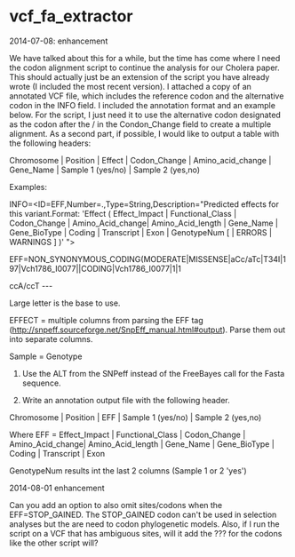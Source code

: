 vcf_fa_extractor
================

2014-07-08: enhancement

We have talked about this for a while, but the time has come where I need the
codon alignment script to continue the analysis for our Cholera paper.  This
should actually just be an extension of the script you have already wrote (I
included the most recent version).  I attached a copy of an annotated VCF file,
which includes the reference codon and the alternative codon in the INFO field.
I included the annotation format and an example below.  For the script, I just
need it to use the alternative codon designated as the codon after the / in the
Condon_Change field to create a multiple alignment.  As a second part, if
possible, I would like to output a table with the following headers:

Chromosome | Position | Effect | Codon_Change | Amino_acid_change | Gene_Name | Sample 1 (yes/no) | Sample 2 (yes,no) 


Examples:

INFO=<ID=EFF,Number=.,Type=String,Description="Predicted effects for this variant.Format: 'Effect ( Effect_Impact | Functional_Class | Codon_Change | Amino_Acid_change| Amino_Acid_length | Gene_Name | Gene_BioType | Coding | Transcript | Exon  | GenotypeNum [ | ERRORS | WARNINGS ] )' ">

EFF=NON_SYNONYMOUS_CODING(MODERATE|MISSENSE|aCc/aTc|T34I|197|Vch1786_I0077||CODING|Vch1786_I0077|1|1 

ccA/ccT
    ---

Large letter is the base to use.

EFFECT = multiple columns from parsing the EFF tag
(http://snpeff.sourceforge.net/SnpEff_manual.html#output). Parse them out into
separate columns.

Sample = Genotype

1. Use the ALT from the SNPeff instead of the FreeBayes call for the Fasta
sequence.

2. Write an annotation output file with the following header.

Chromosome | Position | EFF | Sample 1 (yes/no) | Sample 2 (yes,no) 

Where EFF = Effect_Impact | Functional_Class | Codon_Change | Amino_Acid_change| Amino_Acid_length | Gene_Name | Gene_BioType | Coding | Transcript | Exon

GenotypeNum results int the last 2 columns (Sample 1 or 2 'yes')


2014-08-01 enhancement

Can you add an option to also omit sites/codons when the EFF=STOP_GAINED. The
STOP_GAINED codon can't be used in selection analyses but the are need to codon
phylogenetic models.  Also, if I run the script on a VCF that has ambiguous
sites, will it add the ??? for the codons like the other script will?
